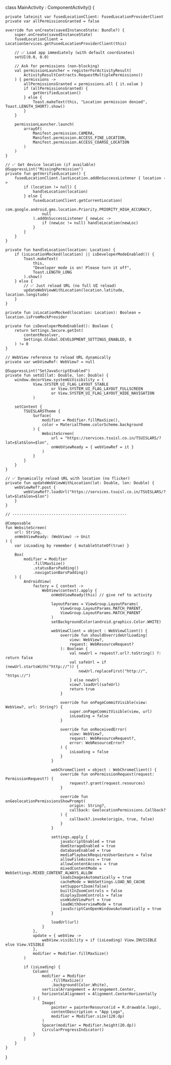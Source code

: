 class MainActivity : ComponentActivity() {

    private lateinit var fusedLocationClient: FusedLocationProviderClient
    private var allPermissionsGranted = false

    override fun onCreate(savedInstanceState: Bundle?) {
        super.onCreate(savedInstanceState)
        fusedLocationClient = LocationServices.getFusedLocationProviderClient(this)

        // ✅ Load app immediately (with default coordinates)
        setUI(0.0, 0.0)

        // Ask for permissions (non-blocking)
        val permissionLauncher = registerForActivityResult(
            ActivityResultContracts.RequestMultiplePermissions()
        ) { permissions ->
            allPermissionsGranted = permissions.all { it.value }
            if (allPermissionsGranted) {
                getVerifiedLocation()
            } else {
                Toast.makeText(this, "Location permission denied", Toast.LENGTH_SHORT).show()
            }
        }

        permissionLauncher.launch(
            arrayOf(
                Manifest.permission.CAMERA,
                Manifest.permission.ACCESS_FINE_LOCATION,
                Manifest.permission.ACCESS_COARSE_LOCATION
            )
        )
    }

    // ✅ Get device location (if available)
    @SuppressLint("MissingPermission")
    private fun getVerifiedLocation() {
        fusedLocationClient.lastLocation.addOnSuccessListener { location ->
            if (location != null) {
                handleLocation(location)
            } else {
                fusedLocationClient.getCurrentLocation(
                    com.google.android.gms.location.Priority.PRIORITY_HIGH_ACCURACY,
                    null
                ).addOnSuccessListener { newLoc ->
                    if (newLoc != null) handleLocation(newLoc)
                }
            }
        }
    }

    private fun handleLocation(location: Location) {
        if (isLocationMocked(location) || isDeveloperModeEnabled()) {
            Toast.makeText(
                this,
                "Developer mode is on! Please turn it off",
                Toast.LENGTH_LONG
            ).show()
        } else {
            // ✅ Just reload URL (no full UI reload)
            updateWebViewWithLocation(location.latitude, location.longitude)
        }
    }

    private fun isLocationMocked(location: Location): Boolean = location.isFromMockProvider

    private fun isDeveloperModeEnabled(): Boolean {
        return Settings.Secure.getInt(
            contentResolver,
            Settings.Global.DEVELOPMENT_SETTINGS_ENABLED, 0
        ) != 0
    }

    // WebView reference to reload URL dynamically
    private var webViewRef: WebView? = null

    @SuppressLint("SetJavaScriptEnabled")
    private fun setUI(lat: Double, lon: Double) {
        window.decorView.systemUiVisibility = (
                View.SYSTEM_UI_FLAG_LAYOUT_STABLE
                        or View.SYSTEM_UI_FLAG_LAYOUT_FULLSCREEN
                        or View.SYSTEM_UI_FLAG_LAYOUT_HIDE_NAVIGATION
                )

        setContent {
            TSUISLARSTheme {
                Surface(
                    modifier = Modifier.fillMaxSize(),
                    color = MaterialTheme.colorScheme.background
                ) {
                    WebsiteScreen(
                        url = "https://services.tsuisl.co.in/TSUISLARS/?lat=$lat&lon=$lon",
                        onWebViewReady = { webViewRef = it }
                    )
                }
            }
        }
    }

    // ✅ Dynamically reload URL with location (no flicker)
    private fun updateWebViewWithLocation(lat: Double, lon: Double) {
        webViewRef?.post {
            webViewRef?.loadUrl("https://services.tsuisl.co.in/TSUISLARS/?lat=$lat&lon=$lon")
        }
    }

    // --------------------------------------------------

    @Composable
    fun WebsiteScreen(
        url: String,
        onWebViewReady: (WebView) -> Unit
    ) {
        var isLoading by remember { mutableStateOf(true) }

        Box(
            modifier = Modifier
                .fillMaxSize()
                .statusBarsPadding()
                .navigationBarsPadding()
        ) {
            AndroidView(
                factory = { context ->
                    WebView(context).apply {
                        onWebViewReady(this) // give ref to activity

                        layoutParams = ViewGroup.LayoutParams(
                            ViewGroup.LayoutParams.MATCH_PARENT,
                            ViewGroup.LayoutParams.MATCH_PARENT
                        )
                        setBackgroundColor(android.graphics.Color.WHITE)

                        webViewClient = object : WebViewClient() {
                            override fun shouldOverrideUrlLoading(
                                view: WebView?,
                                request: WebResourceRequest?
                            ): Boolean {
                                val newUrl = request?.url?.toString() ?: return false
                                val safeUrl = if (newUrl.startsWith("http://")) {
                                    newUrl.replaceFirst("http://", "https://")
                                } else newUrl
                                view?.loadUrl(safeUrl)
                                return true
                            }

                            override fun onPageCommitVisible(view: WebView?, url: String?) {
                                super.onPageCommitVisible(view, url)
                                isLoading = false
                            }

                            override fun onReceivedError(
                                view: WebView?,
                                request: WebResourceRequest?,
                                error: WebResourceError?
                            ) {
                                isLoading = false
                            }
                        }

                        webChromeClient = object : WebChromeClient() {
                            override fun onPermissionRequest(request: PermissionRequest?) {
                                request?.grant(request.resources)
                            }

                            override fun onGeolocationPermissionsShowPrompt(
                                origin: String?,
                                callback: GeolocationPermissions.Callback?
                            ) {
                                callback?.invoke(origin, true, false)
                            }
                        }

                        settings.apply {
                            javaScriptEnabled = true
                            domStorageEnabled = true
                            databaseEnabled = true
                            mediaPlaybackRequiresUserGesture = false
                            allowFileAccess = true
                            allowContentAccess = true
                            mixedContentMode = WebSettings.MIXED_CONTENT_ALWAYS_ALLOW
                            loadsImagesAutomatically = true
                            cacheMode = WebSettings.LOAD_NO_CACHE
                            setSupportZoom(false)
                            builtInZoomControls = false
                            displayZoomControls = false
                            useWideViewPort = true
                            loadWithOverviewMode = true
                            javaScriptCanOpenWindowsAutomatically = true
                        }

                        loadUrl(url)
                    }
                },
                update = { webView ->
                    webView.visibility = if (isLoading) View.INVISIBLE else View.VISIBLE
                },
                modifier = Modifier.fillMaxSize()
            )

            if (isLoading) {
                Column(
                    modifier = Modifier
                        .fillMaxSize()
                        .background(Color.White),
                    verticalArrangement = Arrangement.Center,
                    horizontalAlignment = Alignment.CenterHorizontally
                ) {
                    Image(
                        painter = painterResource(id = R.drawable.logo),
                        contentDescription = "App Logo",
                        modifier = Modifier.size(120.dp)
                    )
                    Spacer(modifier = Modifier.height(20.dp))
                    CircularProgressIndicator()
                }
            }
        }
    }
}
